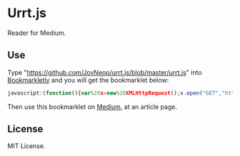 # Urrt.js

Reader for Medium.

## Use

Type "https://github.com/JoyNeop/urrt.js/blob/master/urrt.js" into [Bookmarkletly](http://www.bookmarkletly.com/) and you will get the bookmarklet below:

```javascript
javascript:(function(){var%20x=new%20XMLHttpRequest();x.open("GET","https://cdn.rawgit.com/JoyNeop/urrt.js/master/urrt.js",true);x.onload=function(e){Function(e.target.responseText)()};x.send()})()
```

Then use this bookmarklet on [Medium](https://medium.com/), at an article page.

## License

MIT License.
